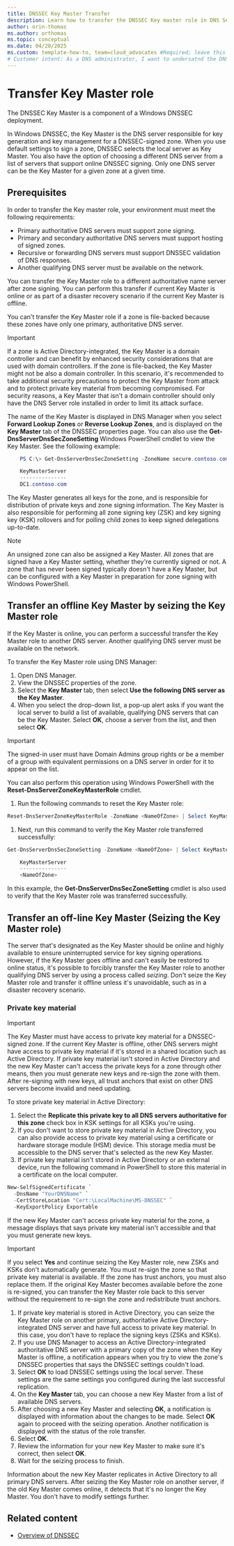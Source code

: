 ```yaml
---
title: DNSSEC Key Master Transfer
description: Learn how to transfer the DNSSEC Key master role in DNS Server and Windows Server
author: orin-thomas
ms.author: orthomas
ms.topic: conceptual
ms.date: 04/20/2025
ms.custom: template-how-to, team=cloud_advocates #Required; leave this attribute/value as-is.
# Customer intent: As a DNS administrator, I want to undersatnd the DNSSEC Key Master component so that I can implement DNSSEC.
---
```


# Transfer Key Master role

The DNSSEC Key Master is a component of a Windows DNSSEC deployment.

In Windows DNSSEC, the Key Master is the DNS server responsible for key generation and key management for a DNSSEC-signed zone. When you use default settings to sign a zone, DNSSEC selects the local server as Key Master. You also have the option of choosing a different DNS server from a list of servers that support online DNSSEC signing. Only one DNS server can be the Key Master for a given zone at a given time.

## Prerequisites

In order to transfer the Key master role, your environment must meet the following requirements:

- Primary authoritative DNS servers must support zone signing.
- Primary and secondary authoritative DNS servers must support hosting of signed zones.
- Recursive or forwarding DNS servers must support DNSSEC validation of DNS responses.
- Another qualifying DNS server must be available on the network.

You can transfer the Key Master role to a different authoritative name server after zone signing. You can perform this transfer if current Key Master is online or as part of a disaster recovery scenario if the current Key Master is offline.

You can't transfer the Key Master role if a zone is file-backed because these zones have only one primary, authoritative DNS server.

> [!IMPORTANT]
> If a zone is Active Directory-integrated, the Key Master is a domain controller and can benefit by enhanced security considerations that are used with domain controllers. If the zone is file-backed, the Key Master might not be also a domain controller. In this scenario, it's recommended to take additional security precautions to protect the Key Master from attack and to protect private key material from becoming compromised. For security reasons, a Key Master that isn't a domain controller should only have the DNS Server role installed in order to limit its attack surface.

The name of the Key Master is displayed in DNS Manager when you select **Forward Lookup Zones** or **Reverse Lookup Zones**, and is displayed on the **Key Master** tab of the DNSSEC properties page. You can also use the **Get-DnsServerDnsSecZoneSetting** Windows PowerShell cmdlet to view the Key Master. See the following example:

``` powershell
    PS C:\> Get-DnsServerDnsSecZoneSetting -ZoneName secure.contoso.com | Select KeyMasterServer

    KeyMasterServer
    ---------------
    DC1.contoso.com
```

The Key Master generates all keys for the zone, and is responsible for distribution of private keys and zone signing information. The Key Master is also responsible for performing all zone signing key (ZSK) and key signing key (KSK) rollovers and for polling child zones to keep signed delegations up-to-date.

> [!NOTE]
> An unsigned zone can also be assigned a Key Master. All zones that are signed have a Key Master setting, whether they're currently signed or not. A zone that has never been signed typically doesn't have a Key Master, but can be configured with a Key Master in preparation for zone signing with Windows PowerShell.

## Transfer an offline Key Master by seizing the Key Master role

If the Key Master is online, you can perform a successful transfer the Key Master role to another DNS server. Another qualifying DNS server must be available on the network.

To transfer the Key Master role using DNS Manager:

1. Open DNS Manager.
1. View the DNSSEC properties of the zone.
1. Select the **Key Master** tab, then select **Use the following DNS server as the Key Master**.
1. When you select the drop-down list, a pop-up alert asks if you want the local server to build a list of available, qualifying DNS servers that can be the Key Master. Select **OK**, choose a server from the list, and then select **OK**.

> [!IMPORTANT]
> The signed-in user must have Domain Admins group rights or be a member of a group with equivalent permissions on a DNS server in order for it to appear on the list.

You can also perform this operation using Windows PowerShell with the **Reset-DnsServerZoneKeyMasterRole** cmdlet. 

1. Run the following commands to reset the Key Master role:

```powershell
Reset-DnsServerZoneKeyMasterRole -ZoneName <NameOfZone> | Select KeyMasterServer <ServerName> -force
```

1. Next, run this command to verify the Key Master role transferred successfully:

```powershell
Get-DnsServerDnsSecZoneSetting -ZoneName <NameOfZone> | Select KeyMasterServer

    KeyMasterServer
    ---------------
    <NameOfZone>

```

In this example, the **Get-DnsServerDnsSecZoneSetting** cmdlet is also used to verify that the Key Master role was transferred successfully.

## Transfer an off-line Key Master (Seizing the Key Master role)

The server that's designated as the Key Master should be online and highly available to ensure uninterrupted service for key signing operations. However, if the Key Master goes offline and can't easily be restored to online status, it's possible to forcibly transfer the Key Master role to another qualifying DNS server by using a process called *seizing*. Don't seize the Key Master role and transfer it offline unless it's unavoidable, such as in a disaster recovery scenario.

### Private key material

> [!IMPORTANT]
> The Key Master must have access to private key material for a DNSSEC-signed zone. If the current Key Master is offline, other DNS servers might have access to private key material if it's stored in a shared location such as Active Directory. If private key material isn't stored in Active Directory and the new Key Master can't access the private keys for a zone through other means, then you must generate new keys and re-sign the zone with them. After re-signing with new keys, all trust anchors that exist on other DNS servers become invalid and need updating.

To store private key material in Active Directory:

1. Select the **Replicate this private key to all DNS servers authoritative for this zone** check box in KSK settings for all KSKs you're using.
1. If you don't want to store private key material in Active Directory, you can also provide access to private key material using a certificate or hardware storage module (HSM) device. This storage media must be accessible to the DNS server that's selected as the new Key Master.
1. If private key material isn't stored in Active Directory or an external device, run the following command in PowerShell to store this material in a certificate on the local computer.

```powershell
New-SelfSignedCertificate `
  -DnsName "YourDNSName" `
  -CertStoreLocation "Cert:\LocalMachine\MS-DNSSEC" `
  -KeyExportPolicy Exportable
```

If the new Key Master can't access private key material for the zone, a message displays that says private key material isn't accessible and that you must generate new keys.

> [!IMPORTANT]
> If you select **Yes** and continue seizing the Key Master role, new ZSKs and KSKs don't automatically generate. You must re-sign the zone so that private key material is available. If the zone has trust anchors, you must also replace them. If the original Key Master becomes available before the zone is re-signed, you can transfer the Key Master role back to this server without the requirement to re-sign the zone and redistribute trust anchors.

1. If private key material is stored in Active Directory, you can seize the Key Master role on another primary, authoritative Active Directory-integrated DNS server and have full access to private key material. In this case, you don't have to replace the signing keys (ZSKs and KSKs).
1. If you use DNS Manager to access an Active Directory-integrated authoritative DNS server with a primary copy of the zone when the Key Master is offline, a notification appears when you try to view the zone's DNSSEC properties that says the DNSSEC settings couldn't load.
1. Select **OK** to load DNSSEC settings using the local server. These settings are the same settings you configured during the last successful replication.
1. On the **Key Master** tab, you can choose a new Key Master from a list of available DNS servers. 
1. After choosing a new Key Master and selecting **OK**, a notification is displayed with information about the changes to be made. Select **OK** again to proceed with the seizing operation. Another notification is displayed with the status of the role transfer.
1. Select **OK**.
1. Review the information for your new Key Master to make sure it's correct, then select **OK**.
1. Wait for the seizing process to finish.

Information about the new Key Master replicates in Active Directory to all primary DNS servers. After seizing the Key Master role on another server, if the old Key Master comes online, it detects that it's no longer the Key Master. You don't have to modify settings further.

## Related content

- [Overview of DNSSEC](dnssec-overview.md)
